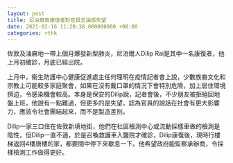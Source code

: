 ```yaml
---
layout: post
title: 尼泊爾裔康復者對官員言論感失望
date: 2021-02-16 11:20:38.000000000 +08:00
categories: rthk
---
```


佐敦及油麻地一帶上個月爆發新型肺炎，尼泊爾人Dilip Rai是其中一名康復者，他上月初確診，月底已經出院。

上月中，衞生防護中心健康促進處主任何理明在疫情記者會上說，少數族裔文化和宗教上可能較多家庭聚會，如果在沒有戴口罩的情況下會特別危險，加上居住環境擠迫，令感染機會較高。本身是保安的Dilip說，記者會後，不少朋友被拒絕回地盤上班，他說有一點難過，但更多的是失望，認為官員的說話在社會有更大影響力，應該令社會團結起來，而不是製造差別。

Dilip一家三口住在佐敦新填地街，他們在社區檢測中心或流動採樣車做的檢測是陰性，但Dilip一直不適，於是召喚救護車入醫院才確診，Dilip康復後，現時行樓梯返回4樓唐樓的家，都要間中停下來歇息一下。他希望政府能監察承辦商，令採樣檢測工作做得更好。
